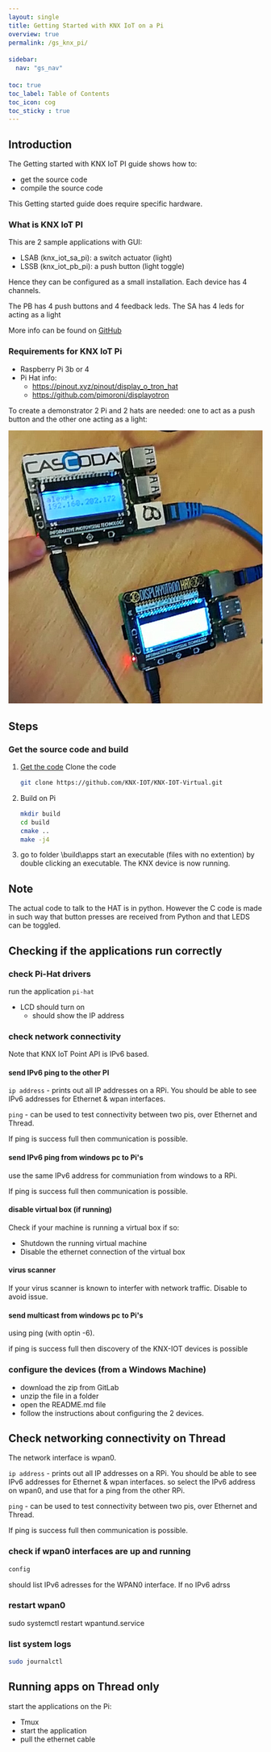 ```yaml
---
layout: single
title: Getting Started with KNX IoT on a Pi
overview: true
permalink: /gs_knx_pi/

sidebar:
  nav: "gs_nav"

toc: true
toc_label: Table of Contents
toc_icon: cog
toc_sticky : true
---
```



## Introduction

The Getting started with KNX IoT PI guide shows how to:

- get the source code
- compile the source code

This Getting started guide does require specific hardware.

### What is KNX IoT PI

This are 2 sample applications with GUI:

- LSAB (knx_iot_sa_pi): a switch actuator (light)
- LSSB (knx_iot_pb_pi): a push button (light toggle)

Hence they can be configured as a small installation.
Each device has 4 channels.

The PB has 4 push buttons and 4 feedback leds.
The SA has 4 leds for acting as a light

More info can be found on [GitHub](https://github.com/KNX-IOT/KNX-IOT-Virtual)

### Requirements for KNX IoT Pi

- Raspberry Pi 3b or 4
- Pi Hat info:
  - https://pinout.xyz/pinout/display_o_tron_hat
  - https://github.com/pimoroni/displayotron

To create a demonstrator 2 Pi and 2 hats are needed:
one to act as a push button and the other one acting as a light:

![demo setup](/assets/images/knx-demo-pi-hat.png)

## Steps

### Get the source code and build

1. [Get the code]([/building_windows/](https://github.com/KNX-IOT/KNX-IOT-Virtual))
   Clone the code

   ```bash
   git clone https://github.com/KNX-IOT/KNX-IOT-Virtual.git
   ```

2. Build on Pi

   ```bash
   mkdir build
   cd build
   cmake .. 
   make -j4
   ```

3. go to folder \build\apps
   start an executable (files with no extention) by double clicking an executable.
   The KNX device is now running.

## Note

The actual code to talk to the HAT is in python.
However the C code is made in such way that button presses are received from Python and that LEDS can be toggled.


## Checking if the applications run correctly


### check Pi-Hat drivers

run the application `pi-hat`

- LCD should turn on
   - should show the IP address


### check network connectivity

Note that KNX IoT Point API is IPv6 based.

#### send IPv6 ping to the other PI

`ip address` - prints out all IP addresses on a RPi.
You should be able to see IPv6 addresses for Ethernet & wpan interfaces.

`ping` - can be used to test connectivity between two pis, over Ethernet and Thread.

If ping is success full then communication is possible.


#### send IPv6 ping from windows pc to Pi's

use the same IPv6 address for communiation from windows to a RPi.

If ping is success full then communication is possible.

#### disable virtual box (if running)

Check if your machine is running a virtual box
if so:

- Shutdown the running virtual machine
- Disable the ethernet connection of the virtual box 


#### virus scanner

If your virus scanner is known to interfer with network traffic.
Disable to avoid issue.


#### send multicast from windows pc to Pi's

using ping (with optin -6).

if ping is success full then discovery of the KNX-IOT devices is possible


### configure the devices (from a Windows Machine)

- download the zip from GitLab
- unzip the file in a folder
- open the README.md file
- follow the instructions about configuring the 2 devices.

## Check networking connectivity on Thread

The network interface is wpan0.

`ip address` - prints out all IP addresses on a RPi.
You should be able to see IPv6 addresses for Ethernet & wpan interfaces.
so select the IPv6 address on wpan0, and use that for a ping from the other RPi.

`ping` - can be used to test connectivity between two pis, over Ethernet and Thread.

If ping is success full then communication is possible.

### check if wpan0 interfaces are up and running

```bash
config
```
should list IPv6 adresses for the WPAN0 interface.
If no IPv6 adrss 

### restart wpan0


sudo systemctl restart wpantund.service

### list system logs

```bash
sudo journalctl
```

## Running apps on Thread only

start the applications on the Pi:

- Tmux 
- start the application
- pull the ethernet cable



